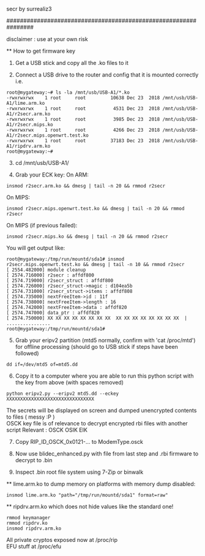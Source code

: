 
secr by surrealiz3 

################################################################ 

disclaimer : use at your own risk 

** How to get firmware key

1. Get a USB stick and copy all the .ko files to it

2. Connect a USB drive to the router and config that it is mounted correctly i.e. 
```
root@mygateway:~# ls -la /mnt/usb/USB-A1/*.ko
-rwxrwxrwx    1 root     root         10638 Dec 23  2018 /mnt/usb/USB-A1/lime.arm.ko
-rwxrwxrwx    1 root     root          4531 Dec 23  2018 /mnt/usb/USB-A1/r2secr.arm.ko
-rwxrwxrwx    1 root     root          3985 Dec 23  2018 /mnt/usb/USB-A1/r2secr.mips.ko
-rwxrwxrwx    1 root     root          4266 Dec 23  2018 /mnt/usb/USB-A1/r2secr.mips.openwrt.test.ko
-rwxrwxrwx    1 root     root         37183 Dec 23  2018 /mnt/usb/USB-A1/ripdrv.arm.ko
root@mygateway:~#
```

3. cd /mnt/usb/USB-A1/

4. Grab your ECK key:
On ARM: 
```
insmod r2secr.arm.ko && dmesg | tail -n 20 && rmmod r2secr
```

On MIPS: 
```
insmod r2secr.mips.openwrt.test.ko && dmesg | tail -n 20 && rmmod r2secr
```

On MIPS (if previous failed): 
```
insmod r2secr.mips.ko && dmesg | tail -n 20 && rmmod r2secr
```

You will get output like:
```
root@mygateway:/tmp/run/mountd/sda1# insmod r2secr.mips.openwrt.test.ko && dmesg | tail -n 10 && rmmod r2secr
[ 2554.482000] module cleanup
[ 2574.716000] r2secr : affdf800
[ 2574.719000] r2secr_struct : affdf800
[ 2574.726000] r2secr_struct->magic : d104ea5b
[ 2574.731000] r2secr_struct->items : affdf808
[ 2574.735000] nextFreeItem->id : 11f
[ 2574.738000] nextFreeItem->length : 16
[ 2574.742000] nextFreeItem->data : affdf820
[ 2574.747000] data_ptr : affdf820
[ 2574.750000] XX XX XX XX XX XX XX XX  XX XX XX XX XX XX XX XX  |  ................
root@mygateway:/tmp/run/mountd/sda1#
```

5. Grab your eripv2 partition (mtd5 normally, confirm with 'cat /proc/mtd') for offline processing (should go to USB stick if steps have been followed)
```
dd if=/dev/mtd5 of=mtd5.dd
```

6. Copy it to a computer where you are able to run this python script with the key from above (with spaces removed)
```
python eripv2.py --eripv2 mtd5.dd --eckey XXXXXXXXXXXXXXXXXXXXXXXXXXXXXXXX
```

The secrets will be displayed on screen and dumped unencrypted contents to files ( messy :P )  
OSCK key file is of relevance to decrypt encrypted rbi files with another script
Relevant : 
OSCK 
OSIK 
EIK 

7. Copy RIP_ID_OSCK_0x0121-... to ModemType.osck

8. Now use blidec_enhanced.py with file from last step and .rbi firmware to decrypt to .bin

9. Inspect .bin root file system using 7-Zip or binwalk

** lime.arm.ko to dump memory on platforms with memory dump disabled:  
```
insmod lime.arm.ko "path="/tmp/run/mountd/sda1" format=raw"
```

** ripdrv.arm.ko which does not hide values like the standard one!
```
rmmod keymanager  
rmmod ripdrv.ko   
insmod ripdrv.arm.ko
```

All private cryptos exposed now at /proc/rip   
EFU stuff at /proc/efu
